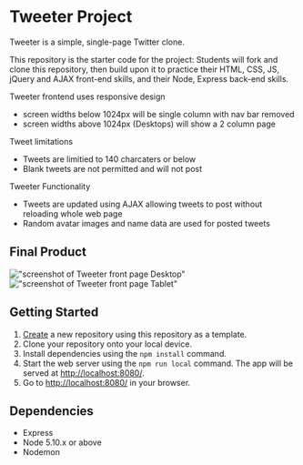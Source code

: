 # Tweeter Project

Tweeter is a simple, single-page Twitter clone.

This repository is the starter code for the project: Students will fork and clone this repository, then build upon it to practice their HTML, CSS, JS, jQuery and AJAX front-end skills, and their Node, Express back-end skills.

Tweeter frontend uses responsive design 
- screen widths below 1024px will be single column with nav bar removed
- screen widths above 1024px (Desktops) will show a 2 column page

Tweet limitations
- Tweets are limitied to 140 charcaters or below
- Blank tweets are not permitted and will not post

Tweeter Functionality
- Tweets are updated using AJAX allowing tweets to post without reloading whole web page
- Random avatar images and name data are used for posted tweets

## Final Product

!["screenshot of Tweeter front page Desktop"](#)
!["screenshot of Tweeter front page Tablet"](#)

## Getting Started

1. [Create](https://docs.github.com/en/repositories/creating-and-managing-repositories/creating-a-repository-from-a-template) a new repository using this repository as a template.
2. Clone your repository onto your local device.
3. Install dependencies using the `npm install` command.
3. Start the web server using the `npm run local` command. The app will be served at <http://localhost:8080/>.
4. Go to <http://localhost:8080/> in your browser.

## Dependencies

- Express
- Node 5.10.x or above
- Nodemon